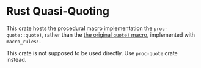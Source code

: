 Rust Quasi-Quoting
==================

This crate hosts the procedural macro implementation the `proc-quote::quote!`, rather than the
[the original `quote!` macro](https://github.com/dtolnay/quote), implemented with `macro_rules!`.

This crate is not supposed to be used directly. Use `proc-quote` crate instead.